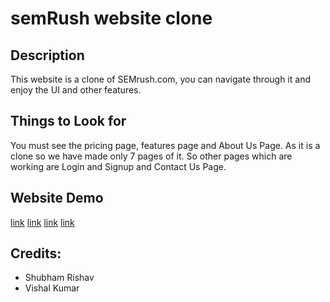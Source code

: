 # semRush website clone

## Description

This website is a clone of SEMrush.com, you can navigate through it and enjoy the UI and other features.

## Things to Look for

You must see the pricing page, features page and About Us Page. As it is a clone so we have made only 7 pages of it. So other pages which are working are Login and Signup and Contact Us Page.

## Website Demo

[link](./images/homepage1.png)
[link](./images/homepage2.png)
[link](./images/features-page.png)
[link](./images/pricingpage1.png)

## Credits:

- Shubham Rishav
- Vishal Kumar
